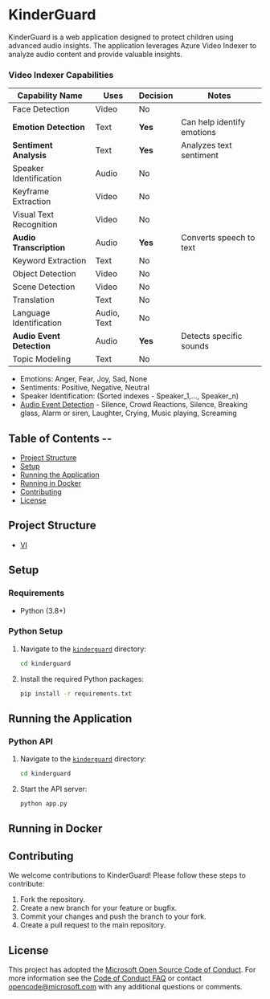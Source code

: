 # KinderGuard

KinderGuard is a web application designed to protect children using advanced audio insights. The application leverages Azure Video Indexer to analyze audio content and provide valuable insights.


### Video Indexer Capabilities

| Capability Name         | Uses                | Decision | Notes                                                    |
|-------------------------|---------------------|---------------------|----------------------------------------------------------|
| Face Detection          | Video               | No                  | 
|**Emotion Detection**       | Text       | **Yes**                 | Can help identify  emotions|
| **Sentiment Analysis**      | Text                | **Yes**                 | Analyzes text sentiment |
| Speaker Identification  | Audio               | No                  | 
| Keyframe Extraction     | Video               | No                 | 
| Visual Text Recognition | Video               | No                  |
| **Audio Transcription**     | Audio               | **Yes**                 | Converts speech to text            |
| Keyword Extraction      | Text                | No                 | 
| Object Detection        | Video               | No                 | 
| Scene Detection         | Video               | No                 |
| Translation             | Text                | No                  |
| Language Identification | Audio, Text         | No                  |
| **Audio Event Detection**   | Audio               | **Yes**                 | Detects specific sounds      |
| Topic Modeling          | Text                | No                 

- Emotions: Anger, Fear, Joy, Sad, None
- Sentiments: Positive, Negative, Neutral
- Speaker Identification: (Sorted indexes - Speaker_1,..., Speaker_n)
- [Audio Event Detection](https://learn.microsoft.com/en-us/azure/azure-video-indexer/audio-effects-detection-insight) - Silence, Crowd Reactions, Silence, Breaking glass, Alarm or siren,
Laughter, Crying, Music playing, Screaming

## Table of Contents  --

- [Project Structure](#project-structure)
- [Setup](#setup)
- [Running the Application](#running-the-application)
- [Running in Docker](#running-in-docker)
- [Contributing](#contributing)
- [License](#license)

## Project Structure
- [VI](https://www.videoindexer.ai/media/library)

## Setup

### Requirements

- Python (3.8+)

### Python Setup

1. Navigate to the [`kinderguard`](command:_github.copilot.openRelativePath?%5B%7B%22scheme%22%3A%22file%22%2C%22authority%22%3A%22%22%2C%22path%22%3A%22%2FUsers%2Fkarin.brisker%2Fkinderguard%2Fkinderguard%22%2C%22query%22%3A%22%22%2C%22fragment%22%3A%22%22%7D%2C%2201648d0c-ee00-45d8-bedb-99e8ff75446c%22%5D "/Users/karin.brisker/kinderguard/kinderguard") directory:

    ```bash
    cd kinderguard
    ```

2. Install the required Python packages:

    ```bash
    pip install -r requirements.txt
    ```
## Running the Application

### Python API

1. Navigate to the [`kinderguard`](command:_github.copilot.openRelativePath?%5B%7B%22scheme%22%3A%22file%22%2C%22authority%22%3A%22%22%2C%22path%22%3A%22%2FUsers%2Fkarin.brisker%2Fkinderguard%2Fkinderguard%22%2C%22query%22%3A%22%22%2C%22fragment%22%3A%22%22%7D%2C%2201648d0c-ee00-45d8-bedb-99e8ff75446c%22%5D "/Users/karin.brisker/kinderguard/kinderguard") directory:

    ```bash
    cd kinderguard
    ```

2. Start the API server:

    ```bash
    python app.py
    ```

## Running in Docker



## Contributing

We welcome contributions to KinderGuard! Please follow these steps to contribute:

1. Fork the repository.
2. Create a new branch for your feature or bugfix.
3. Commit your changes and push the branch to your fork.
4. Create a pull request to the main repository.

## License

This project has adopted the [Microsoft Open Source Code of Conduct](https://opensource.microsoft.com/codeofconduct/). For more information see the [Code of Conduct FAQ](https://opensource.microsoft.com/codeofconduct/faq/) or contact [opencode@microsoft.com](mailto:opencode@microsoft.com) with any additional questions or comments.
